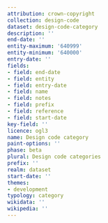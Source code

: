 ```yaml
---
attribution: crown-copyright
collection: design-code
dataset: design-code-category
description: ''
end-date: ''
entity-maximum: '640999'
entity-minimum: '640000'
entry-date: ''
fields:
- field: end-date
- field: entity
- field: entry-date
- field: name
- field: notes
- field: prefix
- field: reference
- field: start-date
key-field: ''
licence: ogl3
name: Design code category
paint-options: ''
phase: beta
plural: Design code categories
prefix: ''
realm: dataset
start-date: ''
themes:
- development
typology: category
wikidata: ''
wikipedia: ''
---
```


